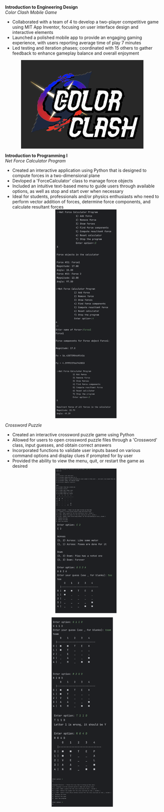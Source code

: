 **Introduction to Engineering Design**  
_Color Clash Mobile Game_  
* Collaborated with a team of 4 to develop a two-player competitive game using MIT App Inventor, focusing on user interface design and interactive elements
* Launched a polished mobile app to provide an engaging gaming experience, with users reporting average time of play 7 minutes
* Led testing and iteration phases; coordinated with 15 others to gather feedback to enhance gameplay balance and overall enjoyment
<img src="/assets/img/colorclash.png" alt="Color Clash Game Logo" style="display: block; margin:0 auto; width: 400px; height:auto;">

**Introduction to Programming I**  
_Net Force Calculator Program_  
* Created an interactive application using Python that is designed to compute forces in a two-dimensional plane
* Devloped a 'ForceCalculator' class to manage force objects
* Included an intuitive text-based menu to guide users through available options, as well as stop and start over when necessary
* Ideal for students, professionals and/or physics enthusiasts who need to perform vector addition of forces, determine force components, and calculate resultant forces
<img src="/assets/img/netforce3.png" alt="Option 3" style="display: block; margin:0 auto; width:200px; height:auto;"> <img src="/assets/img/netforce4.png" alt="Option 4" style="display: block; margin:0 auto; width:200px; height:auto;"> <img src="/assets/img/netforce5.png" alt="Option 5" style="display: block; margin:0 auto; width:200px; height:auto;">

_Crossword Puzzle_
* Created an interactive crossword puzzle game using Python
* Allowed for users to open crossword puzzle files through a 'Crossword' class, input guesses, and obtain correct answers
* Incorporated functions to validate user inputs based on various command options and display clues if prompted for by user
* Provided the ability to view the menu, quit, or restart the game as desired
<img src="/assets/img/crossword1.png" style="display: block; margin:0 auto; width:200px; height:auto;"> <img src="/assets/img/crossword2.png" style="display: block; margin:0 auto; width:200px; height:auto;">
<img src="/assets/img/crossword3.png" style="display: block; margin:0 auto; width:200px; height:auto;">
<img src="/assets/img/crossword4.png" style="display: block; margin:0 auto; width:200px; height:auto;">
<img src="/assets/img/crossword5.png" style="display: block; margin:0 auto; width:200px; height:auto;">